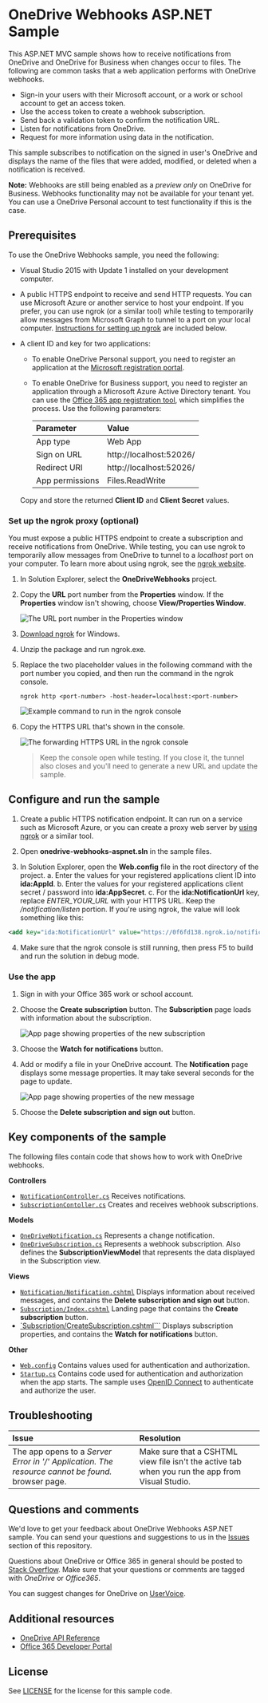 # OneDrive Webhooks ASP.NET Sample

This ASP.NET MVC sample shows how to receive notifications from OneDrive
and OneDrive for Business when changes occur to files. The following are common
tasks that a web application performs with OneDrive webhooks.

* Sign-in your users with their Microsoft account, or a work or school account to get an access token.
* Use the access token to create a webhook subscription.
* Send back a validation token to confirm the notification URL.
* Listen for notifications from OneDrive.
* Request for more information using data in the notification.

This sample subscribes to notification on the signed in user's OneDrive and
displays the name of the files that were added, modified, or deleted when a
notification is received.

**Note:** Webhooks are still being enabled as a _preview only_ on OneDrive for Business. Webhooks functionality may not be available for your tenant yet. You can use a OneDrive Personal account to test functionality if this is the case.

## Prerequisites

To use the OneDrive Webhooks sample, you need the following:

* Visual Studio 2015 with Update 1 installed on your development computer.

* A public HTTPS endpoint to receive and send HTTP requests. You can use
  Microsoft Azure or another service to host your endpoint. If you prefer, you
  can use ngrok (or a similar tool) while testing to temporarily allow messages
  from Microsoft Graph to tunnel to a port on your local computer.
  [Instructions for setting up ngrok](#set-up-the-ngrok-proxy-optional-) are included below.

* A client ID and key for two applications:
  * To enable OneDrive Personal support, you need to register an application at the [Microsoft registration portal](account.live.com/developers/applications).
  * To enable OneDrive for Business support, you need to register an application
    through a Microsoft Azure Active Directory tenant. You can use the
    [Office 365 app registration tool](https://dev.office.com/app-registration),
    which simplifies the process. Use the following parameters:

    | Parameter       | Value                   |
    |:----------------|:------------------------|
    |        App type | Web App                 |
    |     Sign on URL | http://localhost:52026/ |
    |    Redirect URI | http://localhost:52026/ |
    | App permissions | Files.ReadWrite         |

   Copy and store the returned **Client ID** and **Client Secret** values.

### Set up the ngrok proxy (optional)

You must expose a public HTTPS endpoint to create a subscription and receive
notifications from OneDrive. While testing, you can use ngrok to
temporarily allow messages from OneDrive to tunnel to a *localhost* port
on your computer. To learn more about using ngrok, see the [ngrok website](https://ngrok.com/).  

1. In Solution Explorer, select the **OneDriveWebhooks** project.

2. Copy the **URL** port number from the **Properties** window.  If the **Properties** window isn't showing, choose **View/Properties Window**.

   ![The URL port number in the Properties window](readme-images/PortNumber.png)

3. [Download ngrok](https://ngrok.com/download) for Windows.  

4. Unzip the package and run ngrok.exe.

5. Replace the two *<port-number>* placeholder values in the following command with the port number you copied, and then run the command in the ngrok console.

   ```
   ngrok http <port-number> -host-header=localhost:<port-number>
   ```

   ![Example command to run in the ngrok console](readme-images/ngrok1.png)

6. Copy the HTTPS URL that's shown in the console.

   ![The forwarding HTTPS URL in the ngrok console](readme-images/ngrok2.png)

   >Keep the console open while testing. If you close it, the tunnel also closes
   >and you'll need to generate a new URL and update the sample.

## Configure and run the sample

1. Create a public HTTPS notification endpoint. It can run on a service such as
   Microsoft Azure, or you can create a proxy web server by [using ngrok](#ngrok)
   or a similar tool.

2. Open **onedrive-webhooks-aspnet.sln** in the sample files.

3. In Solution Explorer, open the **Web.config** file in the root directory of the project.
  a. Enter the values for your registered applications client ID into **ida:AppId**.
  b. Enter the values for your registered applications client secret / password into **ida:AppSecret**.
  c. For the **ida:NotificationUrl** key, replace *ENTER_YOUR_URL* with your
     HTTPS URL. Keep the */notification/listen* portion. If you're using ngrok, the
     value will look something like this:

  ```xml
  <add key="ida:NotificationUrl" value="https://0f6fd138.ngrok.io/notification/listen" />
  ```

4. Make sure that the ngrok console is still running, then press F5 to build and
   run the solution in debug mode.


### Use the app

1. Sign in with your Office 365 work or school account.

2. Choose the **Create subscription** button. The **Subscription** page loads
   with information about the subscription.

   ![App page showing properties of the new subscription](readme-images/Page4.png)

3. Choose the **Watch for notifications** button.

4. Add or modify a file in your OneDrive account. The **Notification** page
   displays some message properties. It may take several seconds for the page to update.

   ![App page showing properties of the new message](readme-images/Page6.png)

5. Choose the **Delete subscription and sign out** button.


## Key components of the sample

The following files contain code that shows how to work with OneDrive webhooks.

**Controllers**  
- [`NotificationController.cs`](OneDriveWebhooks/Controllers/NotificationController.cs) Receives notifications.  
- [`SubscriptionContoller.cs`](OneDriveWebhooks/Controllers/SubscriptionController.cs) Creates and receives webhook subscriptions.

**Models**  
- [`OneDriveNotification.cs`](OneDriveWebhooks/Models/OneDriveNotification.cs) Represents a change notification.
- [`OneDriveSubscription.cs`](OneDriveWebhooks/Models/OneDriveSubscription.cs) Represents a webhook subscription. Also defines the **SubscriptionViewModel** that represents the data displayed in the Subscription view.

**Views**  
- [`Notification/Notification.cshtml`](OneDriveWebhooks/Views/Notification/Notification.cshtml) Displays information about received messages, and contains the **Delete subscription and sign out** button.
- [`Subscription/Index.cshtml`](OneDriveWebhooks/Views/Subscription/Index.cshtml) Landing page that contains the **Create subscription** button.
- [`Subscription/CreateSubscription.cshtml```](OneDriveWebhooks/Views/Subscription/Subscription.cshtml) Displays subscription properties, and contains the **Watch for notifications** button.

**Other**  
- [`Web.config`](OneDriveWebhooks/Web.config) Contains values used for authentication and authorization.
- [`Startup.cs`](OneDriveWebhooks/App_Start/Startup.cs) Contains code used for authentication and authorization when the app starts. The sample uses [OpenID Connect](https://msdn.microsoft.com/en-us/library/azure/jj573266.aspx) to authenticate and authorize the user.

## Troubleshooting

| Issue                                                                                             | Resolution                                                                                      |
|:--------------------------------------------------------------------------------------------------|:------------------------------------------------------------------------------------------------|
| The app opens to a *Server Error in '/' Application. The resource cannot be found.* browser page. | Make sure that a CSHTML view file isn't the active tab when you run the app from Visual Studio. |


## Questions and comments

We'd love to get your feedback about OneDrive Webhooks ASP.NET
sample. You can send your questions and suggestions to us in the [Issues](https://github.com/OneDrive/onedrive-webhooks-aspnet)
section of this repository.

Questions about OneDrive or Office 365 in general should be posted to [Stack Overflow](http://stackoverflow.com/questions/tagged/OneDrive+Office365).
Make sure that your questions or comments are tagged with *OneDrive* or *Office365*.

You can suggest changes for OneDrive on [UserVoice](onedrive.uservoice.com/forums/262982-onedrive/category/89523-developer).


## Additional resources

* [OneDrive API Reference](https://dev.onedrive.com/README.htm)
* [Office 365 Developer Portal](https://dev.office.com)

## License

See [LICENSE](LICENSE.md) for the license for this sample code.
